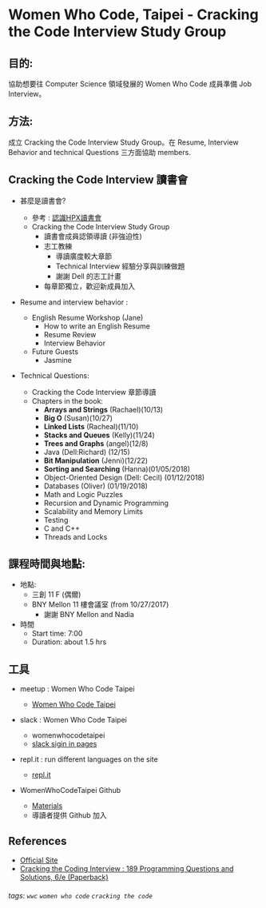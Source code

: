 # Women Who Code, Taipei - Cracking the Code Interview Study Group

## 目的: 
協助想要往 Computer Science 領域發展的 Women Who Code 成員準備 Job Interview。

## 方法: 
成立 Cracking the Code Interview Study Group。在 Resume, Interview Behavior and technical Questions 三方面協助 members.

## Cracking the Code Interview 讀書會
+ 甚麼是讀書會? 
    + 參考 : [認識HPX讀書會](https://hpx.tw/archives/18982)
    + Cracking the Code Interview Study Group
        + 讀書會成員認領導讀 (非強迫性)
        + 志工教練
            + 導讀廣度較大章節
            + Technical Interview 經驗分享與訓練做題
            + 謝謝 Dell 的志工計畫
        + 每章節獨立，歡迎新成員加入
        
+ Resume and interview behavior : 
    + English Resume Workshop (Jane)
        + How to write an English Resume
        + Resume Review 
        + Interview Behavior
    + Future Guests
        + Jasmine 
+ Technical Questions:
    + Cracking the Code Interview 章節導讀
    + Chapters in the book:
        + **Arrays and Strings** (Rachael)(10/13)
        + **Big O** (Susan)(10/27)
        + **Linked Lists** (Racheal)(11/10)
        + **Stacks and Queues** (Kelly)(11/24)
        + **Trees and Graphs** (angel)(12/8)
        + Java (Dell:Richard) (12/15)
        + **Bit Manipulation** (Jenni)(12/22)
        + **Sorting and Searching** (Hanna)(01/05/2018)
        + Object-Oriented Design (Dell: Cecil) (01/12/2018)
        + Databases (Oliver) (01/19/2018)
        + Math and Logic Puzzles 
        + Recursion and Dynamic Programming
        + Scalability and Memory Limits
        + Testing
        + C and C++
        + Threads and Locks

## 課程時間與地點:
+ 地點:
    +  三創 11 F  (偶爾)
    +  BNY Mellon 11 樓會議室 (from 10/27/2017)
        +  謝謝 BNY Mellon and Nadia
+ 時間
    + Start time: 7:00
    + Duration: about 1.5 hrs


## 工具
+ meetup :  Women Who Code Taipei
    + [Women Who Code Taipei](https://www.meetup.com/Women-Who-Code-Taipei/)
+ slack : Women Who Code Taipei
    + womenwhocodetaipei
    + [slack sigin in pages](https://slack.com/signin)

+ repl.it : run different languages on the site
    + [repl.it](https://repl.it/)
+ WomenWhoCodeTaipei Github
    + [Materials](https://github.com/WomenWhoCodeTaipei/crackingthecode)
    + 導讀者提供 Github 加入 

## References

+ [Official Site](http://www.crackingthecodinginterview.com/contents.html)
+ [Cracking the Coding Interview : 189 Programming Questions and Solutions, 6/e (Paperback) ](https://www.tenlong.com.tw/products/9780984782857)

###### tags: `wwc` `women who code` `cracking the code`


